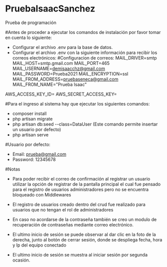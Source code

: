 # PruebaIsaacSanchez
 Prueba de programación

#Antes de proceder a ejecutar los comandos de instalación por favor tomar en cuenta lo siguiente:
- Configurar el archivo .env para la base de datos.
- Configurar el archivo .env con la siguiente información para recibir los correos electrónicos:
#Configuracion de correos:
   	MAIL_DRIVER=smtp
	MAIL_HOST=smtp.gmail.com
	MAIL_PORT=465
	MAIL_USERNAME=demisaacchz@gmail.com
	MAIL_PASSWORD=Prueba2021
	MAIL_ENCRYPTION=ssl
	MAIL_FROM_ADDRESS=pruebaseneca@gmail.com
	MAIL_FROM_NAME="Prueba Isaac"
	
AWS_ACCESS_KEY_ID=
AWS_SECRET_ACCESS_KEY=

#Para el ingreso al sistema hay que ejecutar los siguientes comandos:
- composer install
- php artisan migrate
- php artisan db:seed --class=DataUser (Este comando permite insertar un usuario por defecto)
- php artisan serve

#Usuario por defecto:
- Email: prueba@gmail.com
- Password: 12345678

#Notas
- Para poder recibir el correo de confirmación al registrar un usuario utilizar la opción de registrar de la pantalla principal el cual fue pensado para el registro de usuarios administradores pero no se encuentra bloqueado con Middlewares

- El registro de usuarios creado dentro del crud fue realizado para usuarios que no tengan el rol de administradores

- En caso no acordarse de la contraseña también se creo un modulo de recuperación de contraseñas mediante correo electrónico.

- El ultimo inicio de sesión se puede observar al dar clic en la foto de la derecha, junto al botón de cerrar sesión, donde se despliega fecha, hora y Ip del equipo conectado

- El ultimo inicio de sesión se muestra al iniciar sesión por segunda ocasión.
